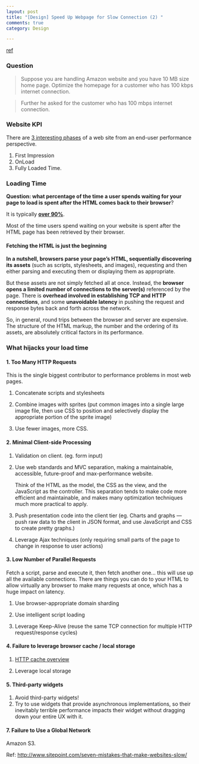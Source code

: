 ```yaml
---
layout: post
title: "[Design] Speed Up Webpage for Slow Connection (2) "
comments: true
category: Design

---
```


[ref](www.geeksforgeeks.org/amazon-interview-set-72-campus-sde-1)

### Question

> Suppose you are handling Amazon website and you have 10 MB size home page. Optimize the homepage for a customer who has 100 kbps internet connection.

> Further he asked for the customer who has 100 mbps internet connection.

### Website KPI

There are [3 interesting phases](https://community.compuwareapm.com/community/display/PUB/Best+Practices+on+Web+Site+Performance+Optimization) of a web site from an end-user performance perspective. 

1. First Impression
1. OnLoad 
1. Fully Loaded Time.

### Loading Time

__Question: what percentage of the time a user spends waiting for your page to load is spent after the HTML comes back to their browser__? 

It is typically __[over 90%](http://www.sitepoint.com/seven-mistakes-that-make-websites-slow/)__. 

Most of the time users spend waiting on your website is spent after the HTML page has been retrieved by their browser. 

#### Fetching the HTML is just the beginning

__In a nutshell, browsers parse your page’s HTML, sequentially discovering its assets__ (such as scripts, stylesheets, and images), requesting and then either parsing and executing them or displaying them as appropriate. 

But these assets are not simply fetched all at once. Instead, the __browser opens a limited number of connections to the server(s)__ referenced by the page. There is __overhead involved in establishing TCP and HTTP connections__, and some __unavoidable latency__ in pushing the request and response bytes back and forth across the network.

So, in general, round trips between the browser and server are expensive. The structure of the HTML markup, the number and the ordering of its assets, are absolutely critical factors in its performance.

### What hijacks your load time

#### 1. Too Many HTTP Requests

This is the single biggest contributor to performance problems in most web pages. 

1. Concatenate scripts and stylesheets

1. Combine images with sprites (put common images into a single large image file, then use CSS to position and selectively display the appropriate portion of the sprite image)

1. Use fewer images, more CSS. 

#### 2. Minimal Client-side Processing

1. Validation on client. (eg. form input)

1. Use web standards and MVC separation, making a maintainable, accessible, future-proof and max-performance website. 

    Think of the HTML as the model, the CSS as the view, and the JavaScript as the controller. This separation tends to make code more efficient and maintainable, and makes many optimization techniques much more practical to apply.

1. Push presentation code into the client tier (eg. Charts and graphs — push raw data to the client in JSON format, and use JavaScript and CSS to create pretty graphs.)

1. Leverage Ajax techniques (only requiring small parts of the page to change in response to user actions)

#### 3. Low Number of Parallel Requests

Fetch a script, parse and execute it, then fetch another one... this will use up all the available connections. There are things you can do to your HTML to allow virtually any browser to make many requests at once, which has a huge impact on latency.

1. Use browser-appropriate domain sharding

1. Use intelligent script loading

1. Leverage Keep-Alive (reuse the same TCP connection for multiple HTTP request/response cycles)

#### 4. Failure to leverage browser cache / local storage

1. [HTTP cache overview](http://www.mnot.net/cache_docs/)

1. Leverage local storage

#### 5. Third-party widgets

1. Avoid third-party widgets!
1. Try to use widgets that provide asynchronous implementations, so their inevitably terrible performance impacts their widget without dragging down your entire UX with it.

#### 7. Failure to Use a Global Network

Amazon S3. 

Ref: http://www.sitepoint.com/seven-mistakes-that-make-websites-slow/

